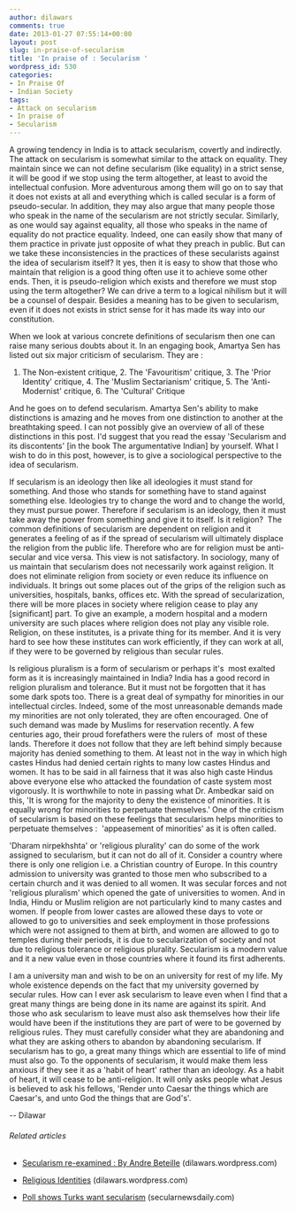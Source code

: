 ```yaml
---
author: dilawars
comments: true
date: 2013-01-27 07:55:14+00:00
layout: post
slug: in-praise-of-secularism
title: 'In praise of : Secularism '
wordpress_id: 530
categories:
- In Praise Of
- Indian Society
tags:
- Attack on secularism
- In praise of
- Secularism
---
```


A growing tendency in India is to attack secularism, covertly and indirectly. The attack on secularism is somewhat similar to the attack on equality. They maintain since we can not define secularism (like equality) in a strict sense, it will be good if we stop using the term altogether, at least to avoid the intellectual confusion. More adventurous among them will go on to say that it does not exists at all and everything which is called secular is a form of pseudo-secular. <!-- more -->In addition, they may also argue that many people those who speak in the name of the secularism are not strictly secular. Similarly, as one would say against equality, all those who speaks in the name of equality do not practice equality. Indeed, one can easily show that many of them practice in private just opposite of what they preach in public. But can we take these inconsistencies in the practices of these secularists against the idea of secularism itself? It yes, then it is easy to show that those who maintain that religion is a good thing often use it to achieve some other ends. Then, it is pseudo-religion which exists and therefore we must stop using the term altogether? We can drive a term to a logical nihilism but it will be a counsel of despair. Besides a meaning has to be given to secularism, even if it does not exists in strict sense for it has made its way into our constitution.

When we look at various concrete definitions of secularism then one can raise many serious doubts about it. In an engaging book, Amartya Sen has listed out six major criticism of secularism. They are :



	
  1. The Non-existent critique, 2. The 'Favouritism' critique, 3. The 'Prior Identity' critique, 4. The 'Muslim Sectarianism' critique, 5. The 'Anti-Modernist' critique, 6. The 'Cultural' Critique


And he goes on to defend secularism. Amartya Sen's ability to make distinctions is amazing and he moves from one distinction to another at the breathtaking speed. I can not possibly give an overview of all of these distinctions in this post. I'd suggest that you read the essay 'Secularism and its discontents' [in the book The argumentative Indian] by yourself. What I wish to do in this post, however, is to give a sociological perspective to the idea of secularism.

If secularism is an ideology then like all ideologies it must stand for something. And those who stands for something have to stand against something else. Ideologies try to change the word and to change the world, they must pursue power. Therefore if secularism is an ideology, then it must take away the power from something and give it to itself. Is it religion?  The common definitions of secularism are dependent on religion and it generates a feeling of as if the spread of secularism will ultimately displace the religion from the public life. Therefore who are for religion must be anti-secular and vice versa. This view is not satisfactory. In sociology, many of us maintain that secularism does not necessarily work against religion. It does not eliminate religion from society or even reduce its influence on individuals. It brings out some places out of the grips of the religion such as universities, hospitals, banks, offices etc. With the spread of secularization, there will be more places in society where religion cease to play any [significant] part. To give an example, a modern hospital and a modern university are such places where religion does not play any visible role. Religion, on these institutes, is a private thing for its member. And it is very hard to see how these institutes can work efficiently, if they can work at all, if they were to be governed by religious than secular rules.

Is religious pluralism is a form of secularism or perhaps it's  most exalted form as it is increasingly maintained in India? India has a good record in religion pluralism and tolerance. But it must not be forgotten that it has some dark spots too. There is a great deal of sympathy for minorities in our intellectual circles. Indeed, some of the most unreasonable demands made my minorities are not only tolerated, they are often encouraged. One of such demand was made by Muslims for reservation recently. A few centuries ago, their proud forefathers were the rulers of  most of these lands. Therefore it does not follow that they are left behind simply because majority has denied something to them. At least not in the way in which high castes Hindus had denied certain rights to many low castes Hindus and women. It has to be said in all fairness that it was also high caste Hindus above everyone else who attacked the foundation of caste system most vigorously. It is worthwhile to note in passing what Dr. Ambedkar said on this, 'It is wrong for the majority to deny the existence of minorities. It is equally wrong for minorities to perpetuate themselves.' One of the criticism of secularism is based on these feelings that secularism helps minorities to perpetuate themselves :  'appeasement of minorities' as it is often called.

'Dharam nirpekhshta' or 'religious plurality' can do some of the work assigned to secularism, but it can not do all of it. Consider a country where there is only one religion i.e. a Christian country of Europe. In this country admission to university was granted to those men who subscribed to a certain church and it was denied to all women. It was secular forces and not 'religious pluralism' which opened the gate of universities to women. And in India, Hindu or Muslim religion are not particularly kind to many castes and women. If people from lower castes are allowed these days to vote or allowed to go to universities and seek employment in those professions which were not assigned to them at birth, and women are allowed to go to temples during their periods, it is due to secularization of society and not due to religious tolerance or religious plurality. Secularism is a modern value and it a new value even in those countries where it found its first adherents.

I am a university man and wish to be on an university for rest of my life. My whole existence depends on the fact that my university governed by secular rules. How can I ever ask secularism to leave even when I find that a great many things are being done in its name are against its spirit. And those who ask secularism to leave must also ask themselves how their life would have been if the institutions they are part of were to be governed by religious rules. They must carefully consider what they are abandoning and what they are asking others to abandon by abandoning secularism. If secularism has to go, a great many things which are essential to life of mind must also go. To the opponents of secularism, it would make them less anxious if they see it as a 'habit of heart' rather than an ideology. As a habit of heart, it will cease to be anti-religion. It will only asks people what Jesus is believed to ask his fellows, 'Render unto Caesar the things which are Caesar's, and unto God the things that are God's'.

--
Dilawar


###### Related articles





	
  * [Secularism re-examined : By Andre Beteille](http://dilawars.wordpress.com/2013/01/21/secularism-re-examined/) (dilawars.wordpress.com)

	
  * [Religious Identities](http://dilawars.wordpress.com/2012/12/10/religious-identities/) (dilawars.wordpress.com)

	
  * [Poll shows Turks want secularism](http://www.secularnewsdaily.com/2012/11/poll-shows-turks-want-secularism/) (secularnewsdaily.com)



